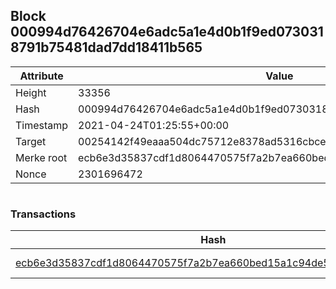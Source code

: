 ## Block 000994d76426704e6adc5a1e4d0b1f9ed0730318791b75481dad7dd18411b565

Attribute | Value
--- | ---
Height | 33356
Hash | 000994d76426704e6adc5a1e4d0b1f9ed0730318791b75481dad7dd18411b565
Timestamp | 2021-04-24T01:25:55+00:00
Target | 00254142f49eaaa504dc75712e8378ad5316cbcead634704b3734b6271167cc4
Merke root | ecb6e3d35837cdf1d8064470575f7a2b7ea660bed15a1c94de58be5a61c314b6
Nonce | 2301696472

```

```

### Transactions

Hash | Amount
--- | ---
[ecb6e3d35837cdf1d8064470575f7a2b7ea660bed15a1c94de58be5a61c314b6](ecb6e3d35837cdf1d8064470575f7a2b7ea660bed15a1c94de58be5a61c314b6.md) | 10.00000000 SKEPTI 
